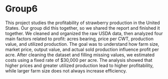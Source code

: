 # Group6
This project studies the profitability of strawberry production in the United States. 
Our group did this together, so we shared the report and finished it together. 
We cleaned and organized the raw USDA data, then analyzed four main factors related to profit: 
acres bearing, price per CWT, production value, and utilized production. 
The goal was to understand how farm size, market price, output value, and actual sold production influence profit per acre.
After cleaning the dataset and filling missing values, we estimated costs using a fixed rate of $30,000 per acre. 
The analysis showed that higher prices and greater utilized production lead to higher profitability, 
while larger farm size does not always increase efficiency.
